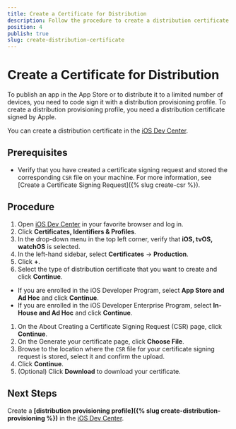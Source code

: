 ```yaml
---
title: Create a Certificate for Distribution
description: Follow the procedure to create a distribution certificate in the iOS Dev Center and then use it to code sign your app.
position: 4
publish: true
slug: create-distribution-certificate
---
```


# Create a Certificate for Distribution

To publish an app in the App Store or to distribute it to a limited number of devices, you need to code sign it with a distribution provisioning profile. To create a distribution provisioning profile, you need a distribution certificate signed by Apple.

You can create a distribution certificate in the [iOS Dev Center](https://developer.apple.com/membercenter).

## Prerequisites

* Verify that you have created a certificate signing request and stored the corresponding `CSR` file on your machine. For more information, see [Create a Certificate Signing Request]({% slug create-csr %}).

## Procedure

1. Open [iOS Dev Center](https://developer.apple.com/membercenter) in your favorite browser and log in.
1. Click **Certificates, Identifiers &amp; Profiles**.
1. In the drop-down menu in the top left corner, verify that **iOS, tvOS, watchOS** is selected.
1. In the left-hand sidebar, select **Certificates** &#8594; **Production**.
1. Click **+**.
1. Select the type of distribution certificate that you want to create and click **Continue**.
  + If you are enrolled in the iOS Developer Program, select **App Store and Ad Hoc** and click **Continue**.
  + If you are enrolled in the iOS Developer Enterprise Program, select **In-House and Ad Hoc** and click **Continue**.
1. On the About Creating a Certificate Signing Request (CSR) page, click **Continue**.
1. On the Generate your certificate page, click **Choose File**.
1. Browse to the location where the `CSR` file for your certificate signing request is stored, select it and confirm the upload.
1. Click **Continue**.
1. (Optional) Click **Download** to download your certificate.

## Next Steps

Create a **[distribution provisioning profile]({% slug create-distribution-provisioning %})** in the [iOS Dev Center](https://developer.apple.com/membercenter).
